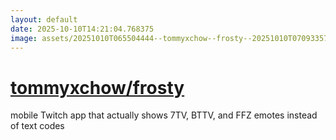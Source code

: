 ```yaml
---
layout: default
date: 2025-10-10T14:21:04.768375
image: assets/20251010T065504444--tommyxchow--frosty--20251010T070933578--cropped.png
---
```


# [tommyxchow/frosty](https://github.com/tommyxchow/frosty)

mobile Twitch app that actually shows 7TV, BTTV, and FFZ emotes instead of text codes
